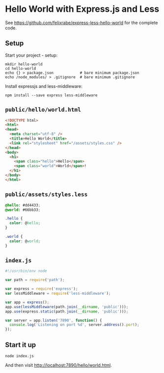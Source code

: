 # Hello World with Express.js and Less

See https://github.com/felixrabe/express-less-hello-world for the complete code.


## Setup

Start your project - setup:

    mkdir hello-world
    cd hello-world
    echo {} > package.json            # bare minimum package.json
    echo /node_modules/ > .gitignore  # bare minimum .gitignore

Install expressjs and less-middleware:

    npm install --save express less-middleware


## `public/hello/world.html`

```html
<!DOCTYPE html>
<html>
<head>
  <meta charset="utf-8" />
  <title>Hello World</title>
  <link rel="stylesheet" href="/assets/styles.css" />
</head>
<body>
  <h1>
    <span class="hello">Hello</span>
    <span class="world">World</span>!
  </h1>
</body>
</html>
```


## `public/assets/styles.less`

```css
@hello: #dd4433;
@world: #66bb33;

.hello {
  color: @hello;
}

.world {
  color: @world;
}
```


## `index.js`

```javascript
#!/usr/bin/env node

var path = require('path');

var express = require('express');
var lessMiddleware = require('less-middleware');

var app = express();
app.use(lessMiddleware(path.join(__dirname, 'public')));
app.use(express.static(path.join(__dirname, 'public')));

var server = app.listen('7890', function() {
  console.log('Listening on port %d', server.address().port);
});
```


## Start it up

    node index.js

And then visit [http://localhost:7890/hello/world.html](http://localhost:7890/hello/world.html).

